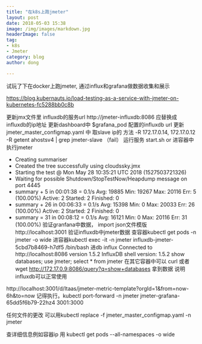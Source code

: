 ```yaml
---
title: "在k8s上跑jmeter"
layout: post
date: 2018-05-03 15:38
image: /img/images/markdown.jpg
headerImage: false
tag:
- k8s
- Jmeter
category: blog
author: dong

---
```


试玩了下在docker上跑jmeter, 通过influx和grafana做数据收集和展示


https://blog.kubernauts.io/load-testing-as-a-service-with-jmeter-on-kubernetes-fc5288bb0c8b

更新jmx文件里 influxdb的服务url  http://jmeter-influxdb:8086      应替换成influxdb的ip地址
更新dashboard中 $grafana_pod 配置的influxdb url
更新jmeter_master_configmap.yaml 中 取slave ip的 方法
    -R 172.17.0.14, 172.17.0.12
    -R getent ahostsv4 | grep jmeter-slave （fail）
运行服务 start.sh or 进容器中执行jmeter
* Creating summariser <summary>
* Created the tree successfully using cloudssky.jmx
* Starting the test @ Mon May 28 10:35:21 UTC 2018 (1527503721326)
* Waiting for possible Shutdown/StopTestNow/Heapdump message on port 4445
* summary +      5 in 00:01:38 =    0.1/s Avg: 19885 Min: 19267 Max: 20116 Err:     5 (100.00%) Active: 2 Started: 2 Finished: 0
* summary +     26 in 00:06:33 =    0.1/s Avg: 15398 Min:     0 Max: 20033 Err:    26 (100.00%) Active: 2 Started: 2 Finished: 0
* summary =     31 in 00:08:12 =    0.1/s Avg: 16121 Min:     0 Max: 20116 Err:    31 (100.00%)
验证granfana中数据， import json文件模版
    http://localhost:3001
验证influxdb中jmeter数据
    查容器kubectl get pods -n jmeter -o wide
    进容器kubectl exec -it -n jmeter influxdb-jmeter-5cbd7b8469-h7df5 /bin/bash
    进db  influx
            Connected to http://localhost:8086 version 1.5.2
            InfluxDB shell version: 1.5.2
        show databases;
        use jmeter;
        select * from jmeter
   在其它容器中可以 curl 或者wget  http://172.17.0.9:8086/query?q=show+databases  拿到数据 说明influxdb可以正常使用


http://localhost:3001/d/ltaas/jmeter-metric-template?orgId=1&from=now-6h&to=now    记得执行。kubectl port-forward -n jmeter jmeter-grafana-65dd5f6b79-22hz4 3001:3000

任何文件的更改 可以用kubectl replace -f jmeter_master_configmap.yaml -n jmeter

查详细信息例如容器ip 用 kubectl get pods --all-namespaces -o wide
